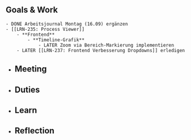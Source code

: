 ## Goals & Work
	- DONE Arbeitsjournal Montag (16.09) ergänzen
	- [[LRN-235: Process Viewer]]
		- **Frontend**
			- **Timeline-Grafik**
				- LATER Zoom via Bereich-Markierung implementieren
		- LATER [[LRN-237: Frontend Verbesserung Dropdowns]] erledigen
- ## Meeting
- ## Duties
- ## Learn
- ## Reflection